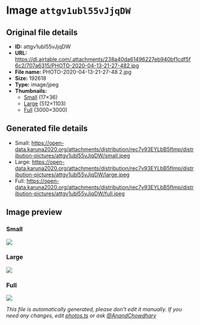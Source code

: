 # Image `attgv1ubl55vJjqDW`

## Original file details

- **ID:** attgv1ubl55vJjqDW
- **URL:** https://dl.airtable.com/.attachments/238a40da61496227eb940bf1cdf5f6c2/707a6315/PHOTO-2020-04-13-21-27-482.jpg
- **File name:** PHOTO-2020-04-13-21-27-48 2.jpg
- **Size:** 192618
- **Type:** image/jpeg
- **Thumbnails:**
  - [Small](https://dl.airtable.com/.attachmentThumbnails/8c13a8dbb1de533665b653f2dfa5866a/e6751640) (17×36)
  - [Large](https://dl.airtable.com/.attachmentThumbnails/b9ff075f8354fd8cec94fd05d88b0ac3/3c232450) (512×1103)
  - [Full](https://dl.airtable.com/.attachmentThumbnails/f86675cffb7520360ca233ad0ea1da5c/36d64df8) (3000×3000)

## Generated file details

- Small: https://open-data.karuna2020.org/attachments/distribution/rec7v93EYLbB5fImp/distribution-pictures/attgv1ubl55vJjqDW/small.jpeg
- Large: https://open-data.karuna2020.org/attachments/distribution/rec7v93EYLbB5fImp/distribution-pictures/attgv1ubl55vJjqDW/large.jpeg
- Full: https://open-data.karuna2020.org/attachments/distribution/rec7v93EYLbB5fImp/distribution-pictures/attgv1ubl55vJjqDW/full.jpeg

## Image preview

### Small

![](https://open-data.karuna2020.org/attachments/distribution/rec7v93EYLbB5fImp/distribution-pictures/attgv1ubl55vJjqDW/small.jpeg)

### Large

![](https://open-data.karuna2020.org/attachments/distribution/rec7v93EYLbB5fImp/distribution-pictures/attgv1ubl55vJjqDW/large.jpeg)

### Full

![](https://open-data.karuna2020.org/attachments/distribution/rec7v93EYLbB5fImp/distribution-pictures/attgv1ubl55vJjqDW/full.jpeg)

_This file is automatically generated, please don't edit it manually. If you need any changes, edit [photos.ts](/photos.ts) or ask [@AnandChowdhary](https://github.com/AnandChowdhary)_
